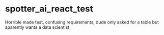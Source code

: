 # spotter_ai_react_test
Horrible made test, confusing requirements, dude only asked for a table but aparently wants a data scientist
